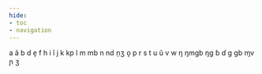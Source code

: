 ```yaml
---
hide:
- toc
- navigation
---
```

a
ã
b
d
e̞
f
h
i
ĩ
j
k
kp
l
m
mb
n
nd
n̠ʒ
o̞
p
r
s
t
u
ũ
v
w
ŋ
ŋmɡb
ŋɡ
ɓ
ɗ
ɡ
ɡb
ɱv
ɲ
ʒ
